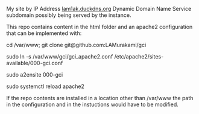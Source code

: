 My site by IP Address
[lam1ak.duckdns.org](http://lam1ak.duckdns.org/)
Dynamic Domain Name Service subdomain possibly being served by the instance.

This repo contains content in the html folder and an apache2 configuration
that can be implemented with:

 cd /var/www; git clone git<span>@</span>github.com:LAMurakami/gci

 sudo ln -s /var/www/gci/gci_apache2.conf /etc/apache2/sites-available/000-gci.conf

 sudo a2ensite 000-gci

 sudo systemctl reload apache2

If the repo contents are installed in a location other than /var/www
the path in the configuration and in the instuctions would have to be modified.
